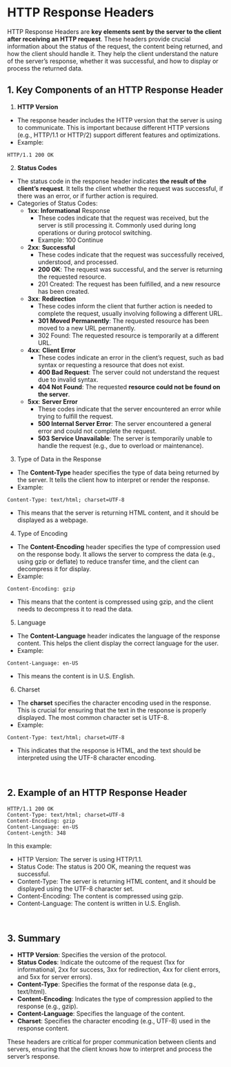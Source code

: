 <br>

# HTTP Response Headers 
HTTP Response Headers are **key elements sent by the server to the client after receiving an HTTP request**. These headers provide crucial information about the status of the request, the content being returned, and how the client should handle it. They help the client understand the nature of the server’s response, whether it was successful, and how to display or process the returned data.

## 1. Key Components of an HTTP Response Header
1. **HTTP Version**
  - The response header includes the HTTP version that the server is using to communicate. This is important because different HTTP versions (e.g., HTTP/1.1 or HTTP/2) support different features and optimizations.
  - Example:  

```
HTTP/1.1 200 OK
```

2. **Status Codes**
  - The status code in the response header indicates **the result of the client’s request**. It tells the client whether the request was successful, if there was an error, or if further action is required.
  - Categories of Status Codes:
    - **1xx**: **Informational** Response
      - These codes indicate that the request was received, but the server is still processing it. Commonly used during long operations or during protocol switching.
      - Example: 100 Continue
    - **2xx**: **Successful**
      - These codes indicate that the request was successfully received, understood, and processed.
      - **200 OK**: The request was successful, and the server is returning the requested resource.
      - 201 Created: The request has been fulfilled, and a new resource has been created.
    - **3xx**: **Redirection**
      - These codes inform the client that further action is needed to complete the request, usually involving following a different URL.
      - **301 Moved Permanently**: The requested resource has been moved to a new URL permanently.
      - 302 Found: The requested resource is temporarily at a different URL.
    - **4xx**: **Client Error**
      - These codes indicate an error in the client’s request, such as bad syntax or requesting a resource that does not exist.
      - **400 Bad Request**: The server could not understand the request due to invalid syntax.
      - **404 Not Found**: The requested **resource could not be found on the server**.
    - **5xx**: **Server Error**
      - These codes indicate that the server encountered an error while trying to fulfill the request.
      - **500 Internal Server Error**: The server encountered a general error and could not complete the request.
      - **503 Service Unavailable**: The server is temporarily unable to handle the request (e.g., due to overload or maintenance).

3. Type of Data in the Response
  - The **Content-Type** header specifies the type of data being returned by the server. It tells the client how to interpret or render the response.
  - Example:  

```
Content-Type: text/html; charset=UTF-8
```

  - This means that the server is returning HTML content, and it should be displayed as a webpage.

4. Type of Encoding
  - The **Content-Encoding** header specifies the type of compression used on the response body. It allows the server to compress the data (e.g., using gzip or deflate) to reduce transfer time, and the client can decompress it for display.
  - Example:  

```
Content-Encoding: gzip
```

  - This means that the content is compressed using gzip, and the client needs to decompress it to read the data.

5. Language
  - The **Content-Language** header indicates the language of the response content. This helps the client display the correct language for the user.
  - Example:  

```
Content-Language: en-US
```

  - This means the content is in U.S. English.

6. Charset
  - The **charset** specifies the character encoding used in the response. This is crucial for ensuring that the text in the response is properly displayed. The most common character set is UTF-8.
  - Example:  

```
Content-Type: text/html; charset=UTF-8
```

  - This indicates that the response is HTML, and the text should be interpreted using the UTF-8 character encoding.  
<br>

## 2. Example of an HTTP Response Header  

```
HTTP/1.1 200 OK
Content-Type: text/html; charset=UTF-8
Content-Encoding: gzip
Content-Language: en-US
Content-Length: 348
```

In this example:
  - HTTP Version: The server is using HTTP/1.1.
  - Status Code: The status is 200 OK, meaning the request was successful.
  - Content-Type: The server is returning HTML content, and it should be displayed using the UTF-8 character set.
  - Content-Encoding: The content is compressed using gzip.
  - Content-Language: The content is written in U.S. English.  
<br>

## 3. Summary
  - **HTTP Version**: Specifies the version of the protocol.
  - **Status Codes**: Indicate the outcome of the request (1xx for informational, 2xx for success, 3xx for redirection, 4xx for client errors, and 5xx for server errors).
  - **Content-Type**: Specifies the format of the response data (e.g., text/html).
  - **Content-Encoding**: Indicates the type of compression applied to the response (e.g., gzip).
  - **Content-Language**: Specifies the language of the content.
  - **Charset**: Specifies the character encoding (e.g., UTF-8) used in the response content.

These headers are critical for proper communication between clients and servers, ensuring that the client knows how to interpret and process the server’s response.  
<br>